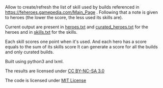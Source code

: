 Allow to create/refresh the list of skill used by builds referenced in https://feheroes.gamepedia.com/Main_Page . Following that a note is given to heroes (the lower the score, the less used its skills are).

Current output are present in [heroes.txt](https://github.com/LFT/feh_skill_use/blob/master/heroes.txt) and [curated_heroes.txt](https://github.com/LFT/feh_skill_use/blob/master/curated_heroes.txt) for the heroes and in [skills.txt](https://github.com/LFT/feh_skill_use/blob/master/skills.txt) for the skills.

Each skill scores one point when it's used. And each hero has a score equals to the sum of its skills score
It can generate a score for all the builds and only curated builds.

Built using python3 and lxml.

The results are licensed under [CC BY-NC-SA 3.0](https://creativecommons.org/licenses/by-nc-sa/3.0/)

The code is licensed under [MIT License](https://opensource.org/licenses/MIT)
